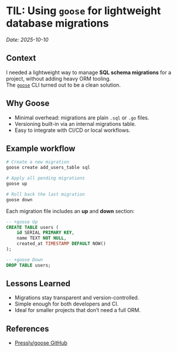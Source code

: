 # TIL: Using `goose` for lightweight database migrations
_Date: 2025-10-10_

## Context
I needed a lightweight way to manage **SQL schema migrations** for a project, without adding heavy ORM tooling.  
The [`goose`](https://github.com/pressly/goose) CLI turned out to be a clean solution.

## Why Goose
- Minimal overhead: migrations are plain `.sql` or `.go` files.
- Versioning built-in via an internal migrations table.
- Easy to integrate with CI/CD or local workflows.

## Example workflow
```bash
# Create a new migration
goose create add_users_table sql

# Apply all pending migrations
goose up

# Roll back the last migration
goose down
```

Each migration file includes an **up** and **down** section:
```sql
-- +goose Up
CREATE TABLE users (
    id SERIAL PRIMARY KEY,
    name TEXT NOT NULL,
    created_at TIMESTAMP DEFAULT NOW()
);

-- +goose Down
DROP TABLE users;
```

## Lessons Learned
- Migrations stay transparent and version-controlled.
- Simple enough for both developers and CI.
- Ideal for smaller projects that don’t need a full ORM.

## References
- [Pressly/goose GitHub](https://github.com/pressly/goose)
